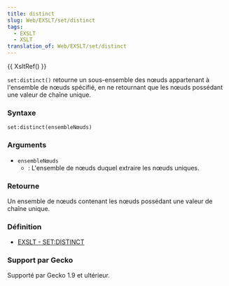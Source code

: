 ```yaml
---
title: distinct
slug: Web/EXSLT/set/distinct
tags:
  - EXSLT
  - XSLT
translation_of: Web/EXSLT/set/distinct
---
```

{{ XsltRef() }}

`set:distinct()` retourne un sous-ensemble des nœuds appartenant à l'ensemble de nœuds spécifié, en ne retournant que les nœuds possédant une valeur de chaîne unique.

### Syntaxe

    set:distinct(ensembleNœuds)

### Arguments

- `ensembleNœuds`
  - : L'ensemble de nœuds duquel extraire les nœuds uniques.

### Retourne

Un ensemble de nœuds contenant les nœuds possédant une valeur de chaîne unique.

### Définition

- [EXSLT - SET:DISTINCT](http://www.exslt.org/set/functions/distinct/)

### Support par Gecko

Supporté par Gecko 1.9 et ultérieur.
